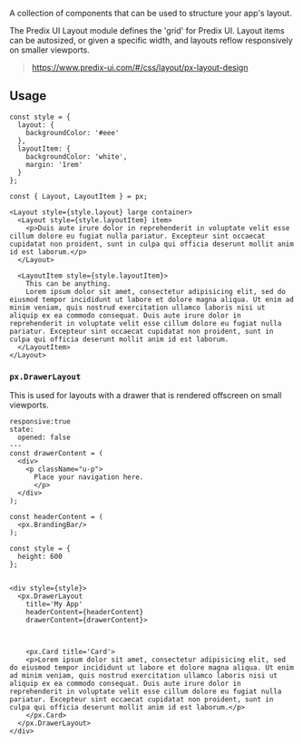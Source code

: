 A collection of components that can be used to structure your app's layout.

The Predix UI Layout module defines the 'grid' for Predix UI. Layout items can be autosized, or given a specific width, and layouts reflow responsively on smaller viewports.

> https://www.predix-ui.com/#/css/layout/px-layout-design

## Usage

```react
const style = {
  layout: {
    backgroundColor: '#eee'
  },
  layoutItem: {
    backgroundColor: 'white',
    margin: '1rem'
  }
};

const { Layout, LayoutItem } = px;

<Layout style={style.layout} large container>
  <Layout style={style.layoutItem} item>
    <p>Duis aute irure dolor in reprehenderit in voluptate velit esse cillum dolore eu fugiat nulla pariatur. Excepteur sint occaecat cupidatat non proident, sunt in culpa qui officia deserunt mollit anim id est laborum.</p>
  </Layout>

  <LayoutItem style={style.layoutItem}>
    This can be anything.
    Lorem ipsum dolor sit amet, consectetur adipisicing elit, sed do eiusmod tempor incididunt ut labore et dolore magna aliqua. Ut enim ad minim veniam, quis nostrud exercitation ullamco laboris nisi ut aliquip ex ea commodo consequat. Duis aute irure dolor in reprehenderit in voluptate velit esse cillum dolore eu fugiat nulla pariatur. Excepteur sint occaecat cupidatat non proident, sunt in culpa qui officia deserunt mollit anim id est laborum.
  </LayoutItem>
</Layout>
```




### `px.DrawerLayout`
This is used for layouts with a drawer that is rendered offscreen on small viewports.

```react
responsive:true
state:
  opened: false
---
const drawerContent = (
  <div>
    <p className="u-p">
      Place your navigation here.
      </p>
  </div>
);

const headerContent = (
  <px.BrandingBar/>
);

const style = {
  height: 600
};


<div style={style}>
  <px.DrawerLayout
    title='My App'
    headerContent={headerContent}
    drawerContent={drawerContent}>



    <px.Card title='Card'>
    <p>Lorem ipsum dolor sit amet, consectetur adipisicing elit, sed do eiusmod tempor incididunt ut labore et dolore magna aliqua. Ut enim ad minim veniam, quis nostrud exercitation ullamco laboris nisi ut aliquip ex ea commodo consequat. Duis aute irure dolor in reprehenderit in voluptate velit esse cillum dolore eu fugiat nulla pariatur. Excepteur sint occaecat cupidatat non proident, sunt in culpa qui officia deserunt mollit anim id est laborum.</p>
    </px.Card>
  </px.DrawerLayout>
</div>
```
